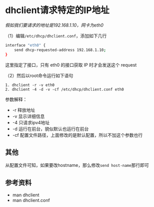 <!--

 * @Description:
 * @Author: 焦国峰
 * @Github: https://github.com/clement-jiao
 * @Date: 2022-02-13 13:54:26
 * @LastEditors: clement-jiao
 * @LastEditTime: 2022-02-13 13:54:33
-->

# dhclient请求特定的IP地址

*假如我们要请求的地址是192.168.1.10，网卡为eth0*

（1）编辑`/etc/dhcp/dhclient.conf`，添加如下几行

```bash
interface "eth0" {
    send dhcp-requested-address 192.168.1.10;
}
```

这里指定了接口，只有 eth0 的接口获取 IP 时才会发送这个 request

（2）然后以root命令运行如下语句

```
1. dhclient -r -v eth0
2. dhclient -4 -d -v -cf /etc/dhcp/dhclient.conf eth0
```

参数解释：

- -r 释放地址
- -v 显示详细信息
- -4 只请求ipv4地址
- -d 运行在前台，貌似默认也运行在前台
- -cf 配置文件路径，上面修改的是默认配置，所以不加这个参数也行

## **其他**

从配置文件可知，如果要改hostname，那么修改`send host-name`那行即可

## **参考资料**

- man dhclient
- man dhclient.conf
